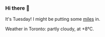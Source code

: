 ### Hi there :wave:

It's Tuesday! I might be putting some [miles](https://www.strava.com/athletes/889963) in.

Weather in Toronto: partly cloudy, at +8°C.
